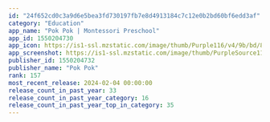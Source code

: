 ```yaml
---
id: "24f652cd0c3a9d6e5bea3fd730197fb7e8d4913184c7c12e0b2bd60bf6edd3af"
category: "Education"
app_name: "Pok Pok | Montessori Preschool"
app_id: 1550204730
app_icon: https://is1-ssl.mzstatic.com/image/thumb/Purple116/v4/9b/bd/8a/9bbd8ab8-9409-8047-db7e-ad834a287e9d/AppIcon-0-0-1x_U007emarketing-0-7-0-0-sRGB-0-512MB-85-220.png/1024x1024bb.png
app_screenshot: https://is1-ssl.mzstatic.com/image/thumb/PurpleSource116/v4/72/42/2f/72422f35-fb7d-6f50-70a6-243adfd73008/43e95ec8-1c27-42b9-b06e-e3febb34fb4a_iPhone6.5_s1.png/1284x2778bb.png
publisher_id: 1550204732
publisher_name: "Pok Pok"
rank: 157
most_recent_release: 2024-02-04 00:00:00
release_count_in_past_year: 33
release_count_in_past_year_category: 16
release_count_in_past_year_top_in_category: 35
---
```

